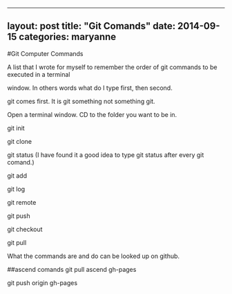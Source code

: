 
---
layout: post
title:  "Git Comands"
date:   2014-09-15
categories: maryanne
---

#Git Computer Commands

A list that I wrote for myself to remember the order of git commands to be executed in a terminal 

window. In others words what do I type first, then second. 

git comes first. It is git something not something git. 

Open a terminal window. CD to the folder you want to be in.

git init

git clone

git status (I have found it a good idea to type git status after every git comand.)

git add

git log

git remote

git push

git checkout

git pull

What the commands are and do can be looked up on github.

##ascend comands
git pull ascend gh-pages

git push origin gh-pages
